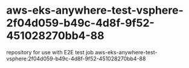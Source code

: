 # aws-eks-anywhere-test-vsphere-2f04d059-b49c-4d8f-9f52-451028270bb4-88
repository for use with E2E test job aws-eks-anywhere-test-vsphere:2f04d059-b49c-4d8f-9f52-451028270bb4-88
